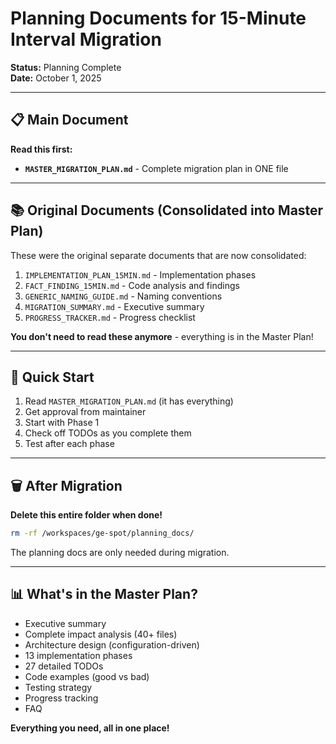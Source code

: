 # Planning Documents for 15-Minute Interval Migration

**Status:** Planning Complete  
**Date:** October 1, 2025

---

## 📋 Main Document

**Read this first:**
- **`MASTER_MIGRATION_PLAN.md`** - Complete migration plan in ONE file

---

## 📚 Original Documents (Consolidated into Master Plan)

These were the original separate documents that are now consolidated:

1. `IMPLEMENTATION_PLAN_15MIN.md` - Implementation phases
2. `FACT_FINDING_15MIN.md` - Code analysis and findings
3. `GENERIC_NAMING_GUIDE.md` - Naming conventions
4. `MIGRATION_SUMMARY.md` - Executive summary
5. `PROGRESS_TRACKER.md` - Progress checklist

**You don't need to read these anymore** - everything is in the Master Plan!

---

## 🎯 Quick Start

1. Read `MASTER_MIGRATION_PLAN.md` (it has everything)
2. Get approval from maintainer
3. Start with Phase 1
4. Check off TODOs as you complete them
5. Test after each phase

---

## 🗑️ After Migration

**Delete this entire folder when done!**

```bash
rm -rf /workspaces/ge-spot/planning_docs/
```

The planning docs are only needed during migration.

---

## 📊 What's in the Master Plan?

- Executive summary
- Complete impact analysis (40+ files)
- Architecture design (configuration-driven)
- 13 implementation phases
- 27 detailed TODOs
- Code examples (good vs bad)
- Testing strategy
- Progress tracking
- FAQ

**Everything you need, all in one place!**
